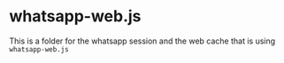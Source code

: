 # whatsapp-web.js

This is a folder for the whatsapp session and the web cache that is using `whatsapp-web.js`
